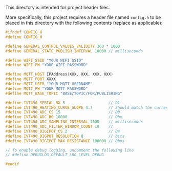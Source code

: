 
This directory is intended for project header files.

More specifically, this project requires a header file named `config.h` to be placed in this directory with the following contents (replace as applicable):

```cpp
#ifndef CONFIG_H
#define CONFIG_H

#define GENERAL_CONTROL_VALUES_VALIDITY 360 * 1000
#define GENERAL_STATE_PUBLISH_INTERVAL 10000 // milliseconds

#define WIFI_SSID "YOUR WIFI SSID"
#define WIFI_PW "YOUR WIFI PASSWORD"

#define MQTT_HOST IPAddress(XXX, XXX, XXX, XXX)
#define MQTT_PORT XXXX
#define MQTT_USER "YOUR MQTT USERNAME"
#define MQTT_PW "YOUR MQTT PASSWORD"
#define MQTT_BASE_TOPIC "BASE/TOPIC/FOR/PUBLISHING"

#define IVT490_SERIAL_RX 5                   // D1
#define IVT490_HEATING_CURVE_SLOPE 4.7       // Should match the current configuration on your IVT490
#define IVT490_ADC_CS 15                     // D8
#define IVT490_ADC_R0 10000                  // Ohm
#define IVT490_ADC_SAMPLING_INTERVAL 1000    // milliseconds
#define IVT490_ADC_FILTER_WINDOW_COUNT 10    //
#define IVT490_DIGIPOT_CS 2                  // D4
#define IVT490_DIGPOT_RESOLUTION 8           // bits
#define IVT490_DIGIPOT_MAX_RESISTANCE 100000 // Ohms

// To enable debug logging, uncomment the following line
// #define DEBUGLOG_DEFAULT_LOG_LEVEL_DEBUG

#endif
```
